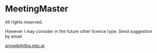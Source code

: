 # MeetingMaster

All rights reserved. 

However I may consider in the future other licence type. Send suggestion by email

anowik@itba.edu.ar
